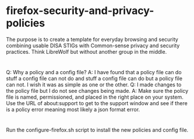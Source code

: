# firefox-security-and-privacy-policies
The purpose is to create a template for everyday browsing and security combining usable DISA STIGs with Common-sense privacy and security practices. Think LibreWolf but without another group in the middle.
#
Q: Why a policy and a config file? 
A: I have found that a policy file can do stuff a config file can not do 
  and stuff a config file can do but a policy file can not. I wish it was as simple as one or the other.
Q: I made changes to the policy file but I do not see changes being made.
A: Make sure the policy file is named, permissioned, and placed in the right place on your system. 
   Use the URL of about:support to get to the support window and see if there is a policy error 
   meaning most likely a json format error.
#
Run the configure-firefox.sh script to install the new policies and config file.
